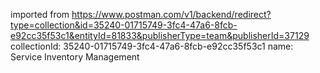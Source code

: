 imported from https://www.postman.com/v1/backend/redirect?type=collection&id=35240-01715749-3fc4-47a6-8fcb-e92cc35f53c1&entityId=81833&publisherType=team&publisherId=37129
collectionId: 35240-01715749-3fc4-47a6-8fcb-e92cc35f53c1
name: Service Inventory Management
